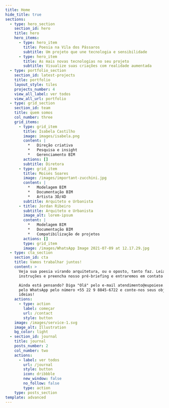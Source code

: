 ```yaml
---
title: Home
hide_title: true
sections:
  - type: hero_section
    section_id: hero
    title: hero
    hero_items:
      - type: hero_item
        title: Poesia na Vila dos Pássaros
        subtitle: Um projeto que une tecnologia e sensibilidade
      - type: hero_item
        title: As mais novas tecnologias no seu projeto
        subtitle: Visualize suas criações com realidade aumentada
  - type: portfolio_section
    section_id: latest-projects
    title: portfolio
    layout_style: tiles
    projects_number: 4
    view_all_label: ver todos
    view_all_url: portfolio
  - type: grid_section
    section_id: team
    title: quem somos
    col_number: three
    grid_items:
      - type: grid_item
        title: Isabela Castilho
        image: images/isabela.png
        content: |
          *   Direção criativa
          *   Pesquisa e insight
          *   Gerenciamento BIM
        actions: []
        subtitle: Diretora
      - type: grid_item
        title: Moisés Soares
        image: /images/important-zucchini.jpg
        content: |
          *   Modelagem BIM
          *   Documentação BIM
          *   Artista 3D/4D
        subtitle: Arquiteto e Urbanista
      - title: Jordan Ribeiro
        subtitle: Arquiteto e Urbanista
        image_alt: lorem-ipsum
        content: |
          *   Modelagem BIM
          *   Documentação BIM
          *   Compatibilização de projetos
        actions: []
        type: grid_item
        image: /images/WhatsApp Image 2021-07-09 at 12.17.29.jpg
  - type: cta_section
    section_id: cta
    title: Vamos trabalhar juntos!
    content: >
      Veja sua poesia virando arquitetura, ou o oposto, tanto faz. Leia as
      instruções e preencha nosso pré-briefing e entraremos em contato com você.

      Ainda está pensando? Diga "Olá" pelo e-mail atendimento@eupoiese.com ou
      pelo WhatsApp pelo número +55 22 9 8845-6722 e conte-nos seus objetivos e
      ideias!
    actions:
      - type: action
        label: começar
        url: /contact
        style: button
    image: /images/service-1.svg
    image_alt: Illustration
    bg_color: light
  - section_id: journal
    title: journal
    posts_number: 2
    col_number: two
    actions:
      - label: ver todos
        url: /journal
        style: button
        icon: dribbble
        new_window: false
        no_follow: false
        type: action
    type: posts_section
template: advanced
---
```

